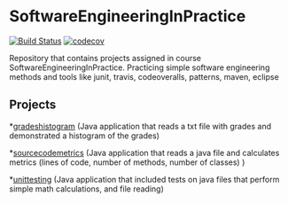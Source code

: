 # SoftwareEngineeringInPractice
[![Build Status](https://travis-ci.com/IoannisVougias/SoftwareEngineeringInPractice.svg?token=pt7u2XM6bHvCMzJjxHeL&branch=master)](https://travis-ci.com/IoannisVougias/SoftwareEngineeringInPractice)
[![codecov](https://codecov.io/gh/IoannisVougias/SoftwareEngineeringInPractice/branch/master/graph/badge.svg?token=gNskKu4fJ9)](https://codecov.io/gh/IoannisVougias/SoftwareEngineeringInPractice)


Repository that contains projects assigned in course SoftwareEngineeringInPractice. Practicing simple software engineering methods and tools like junit, travis, codeoveralls, patterns, maven, eclipse 

## Projects

*[gradeshistogram](https://github.com/IoannisVougias/SoftwareEngineeringInPractice/blob/development/seip2019/gradeshistogram/README.md)    (Java application that reads a txt file with grades and demonstrated a histogram of the grades)

*[sourcecodemetrics](https://github.com/IoannisVougias/SoftwareEngineeringInPractice/blob/development/seip2019/sourcecodemetrics/README.md)    (Java application that reads a java file and calculates metrics (lines of code, number of methods, number of classes) )

*[unittesting](https://github.com/IoannisVougias/SoftwareEngineeringInPractice/blob/development/seip2019/unittesting/README.md)    (Java application that included tests on java files that perform simple math calculations, and file reading)
